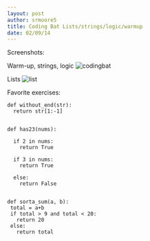 ```yaml
---
layout: post
author: srmoore5
title: Coding Bat Lists/strings/logic/warmup
date: 02/09/14
---
```


Screenshots:

Warm-up, strings, logic
![codingbat](http://farm3.staticflickr.com2821/12423854643_987626bcd8_b.jpg)



Lists
![list](http://farm8.staticflickr.com7332/12423677925_ecfcc93d96_b.jpg)





Favorite exercises:

```
def without_end(str):
  return str[1:-1]
  
```

```
def has23(nums):
  
  if 2 in nums:
    return True 
    
  if 3 in nums:
    return True
    
  else: 
    return False
```


```

def sorta_sum(a, b):
 total = a+b
 if total > 9 and total < 20:
   return 20
 else:
   return total
```   
